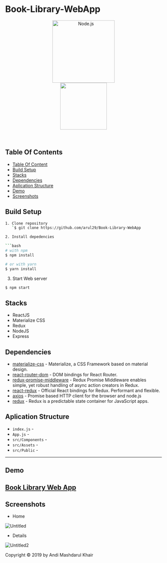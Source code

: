 # Book-Library-WebApp

<p align="center">
  <a href="https://reactjs.org/">
    <img
      alt="Node.js"
      src="https://cdn4.iconfinder.com/data/icons/logos-3/600/React.js_logo-512.png"
      width="200"
    />
    <br>
    <img
              width="150"
              src="https://image.flaticon.com/icons/svg/201/201571.svg"
            />
  </a>
</p>

</h1>

<br/>

## Table Of Contents

- [Table Of Content](#table-of-content)
- [Build Setup](#build-setup)
- [Stacks](#stacks)
- [Dependencies](#dependencies)
- [Aplication Structure](#aplication-Structure)
- [Demo](#demo)
- [Screenshots](#screenshots)

## Build Setup

````bash
1. Clone repository
   `$ git clone https://github.com/arul29/Book-Library-WebApp

2. Install depedencies

```bash
# with npm
$ npm install

# or with yarn
$ yarn install
````

3. Start Web server

```bash
$ npm start
```

## Stacks

- ReactJS
- Materialize CSS
- Redux
- NodeJS
- Express

## Dependencies

- [materialize-css](https://www.npmjs.com/package/materialize-css) - Materialize, a CSS Framework based on material design.
- [react-router-dom](https://www.npmjs.com/package/react-router-dom) - DOM bindings for React Router.
- [redux-promise-middleware](https://www.npmjs.com/package/redux-promise-middleware) - Redux Promise Middleware enables simple, yet robust handling of async action creators in Redux.
- [react-redux](https://www.npmjs.com/package/react-redux) - Official React bindings for Redux. Performant and flexible.
- [axios](https://www.npmjs.com/package/axios) - Promise based HTTP client for the browser and node.js
- [redux](https://www.npmjs.com/package/redux) - Redux is a predictable state container for JavaScript apps.

## Aplication Structure

- `index.js` -
- `App.js` -
- `src/Components` -
- `src/Assets` -
- `src/Public` -

---

## Demo

<h2>

<a href="https://stoic-carson-cea479.netlify.com">Book Library Web App</a>

</h2>

## Screenshots

- Home

![Untitled](https://user-images.githubusercontent.com/54633249/68989313-49c50300-0877-11ea-806e-5ce5d1890b3e.png)

- Details

![Untitled2](https://user-images.githubusercontent.com/54633249/68989324-6cefb280-0877-11ea-9c25-e0f71ea1341c.png)

Copyright © 2019 by Andi Mashdarul Khair
